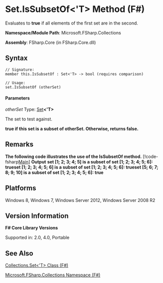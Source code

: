 # Set.IsSubsetOf<'T> Method (F#)

Evaluates to **true** if all elements of the first set are in the second.

**Namespace/Module Path**: Microsoft.FSharp.Collections

**Assembly**: FSharp.Core (in FSharp.Core.dll)


## Syntax

```
// Signature:
member this.IsSubsetOf : Set<'T> -> bool (requires comparison)

// Usage:
set.IsSubsetOf (otherSet)
```

#### Parameters
*otherSet*
Type: [Set](http://msdn.microsoft.com/en-us/library/50cebdce-0cd7-4c5c-8ebc-f3a9e90b38d8)**&lt;'T&gt;**


The set to test against.



**true if this set is a subset of otherSet. Otherwise, returns false.**
## Remarks
**The following code illustrates the use of the IsSubsetOf method.**
[!code-fsharp[Main](snippets/fssets/snippet10.fs)]
**Output**
**set [1; 2; 3; 4; 5] is a subset of set [1; 2; 3; 4; 5; 6]: trueset [1; 2; 3; 4; 5; 6] is a subset of set [1; 2; 3; 4; 5; 6]: trueset [5; 6; 7; 8; 9; 10] is a subset of set [1; 2; 3; 4; 5; 6]: true**
## Platforms
Windows 8, Windows 7, Windows Server 2012, Windows Server 2008 R2


## Version Information
**F# Core Library Versions**

Supported in: 2.0, 4.0, Portable




## See Also
[Collections.Set&#60;'T&#62; Class &#40;F&#35;&#41;](Collections.Set%28%27T%29+Class+%28FSharp%29.md)

[Microsoft.FSharp.Collections Namespace &#40;F&#35;&#41;](Microsoft.FSharp.Collections+Namespace+%28FSharp%29.md)

